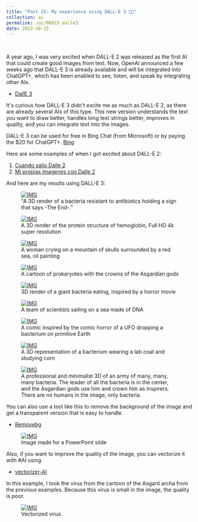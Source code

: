 ```yaml
---
title: "Post 15: My experience using DALL-E 3 👨‍🎨"
collection: ai
permalink: /ai/00015_dalle3
date: 2023-10-15
---
```


&nbsp;


A year ago, I was very excited when DALL-E 2 was released as the first AI that could create good images from text. Now, OpenAI announced a few weeks ago that DALL-E 3 is already available and will be integrated into ChatGPT+, which has been enabled to see, listen, and speak by integrating other AIs. 
* [DallE 3](https://openai.com/dall-e-3)

It's curious how DALL-E 3 didn't excite me as much as DALL-E 2, as there are already several AIs of this type. This new version understands the text you want to draw better, handles long text strings better, improves in quality, and you can integrate text into the images.

DALL-E 3 can be used for free in Bing Chat (from Microsoft) or by paying the $20 for ChatGPT+.
[Bing](https://www.bing.com/images/create)

Here are some examples of when I got excited about DALL-E 2:
1. [Cuando salio Dalle 2](https://miangoar.github.io/ai/00002_dalle)
2. [Mi propias imagenes con Dalle 2](https://miangoar.github.io/ai/00004_mydalle)


And here are my results using DALL-E 3: 



<figure>
  <a href="/images/ai/00015_anti.jpg">
  <img src="/images/ai/00015_anti.jpg" alt = "IMG" />
    </a>
  <figcaption>"A 3D render of a bacteria resistant to antibiotics holding a sign that says -The End-."</figcaption>
</figure>

<figure>
  <a href="/images/ai/00015_prot.jpg">
  <img src="/images/ai/00015_prot.jpg" alt = "IMG" />
    </a>
  <figcaption>A 3D render of the protein structure of hemoglobin, Full HD 4k super resolution</figcaption>
</figure>


<figure>
  <a href="/images/ai/00015_cry.jpg">
  <img src="/images/ai/00015_cry.jpg" alt = "IMG" />
    </a>
  <figcaption>A woman crying on a mountain of skulls surrounded by a red sea, oil painting</figcaption>
</figure>


<figure>
  <a href="/images/ai/00015_asgard.jpg">
  <img src="/images/ai/00015_asgard.jpg" alt = "IMG" />
    </a>
  <figcaption>A cartoon of prokaryotes with the crowns of the Asgardian gods</figcaption>
</figure>


<figure>
  <a href="/images/ai/00015_anti2.jpg">
  <img src="/images/ai/00015_anti2.jpg" alt = "IMG" />
    </a>
  <figcaption>3D render of a giant bacteria eating, inspired by a horror movie</figcaption>
</figure>



<figure>
  <a href="/images/ai/00015_sea.jpg">
  <img src="/images/ai/00015_sea.jpg" alt = "IMG" />
    </a>
  <figcaption>A team of scientists sailing on a sea made of DNA</figcaption>
</figure>


<figure>
  <a href="/images/ai/00015_ufo.jpg">
  <img src="/images/ai/00015_ufo.jpg" alt = "IMG" />
    </a>
  <figcaption>A comic inspired by the comic horror of a UFO dropping a bacterium on primitive Earth </figcaption>
</figure>

<figure>
  <a href="/images/ai/00015_maiz.jpg">
  <img src="/images/ai/00015_maiz.jpg" alt = "IMG" />
    </a>
  <figcaption>A 3D representation of a bacterium wearing a lab coat and studying corn</figcaption>
</figure>


<figure>
  <a href="/images/ai/00015_asgard2.jpg">
  <img src="/images/ai/00015_asgard2.jpg" alt = "IMG" />
    </a>
  <figcaption>A professional and minimalist 3D of an army of many, many, many bacteria. The leader of all the bacteria is in the center, and the Asgardian gods use him and crown him as inspirers. There are no humans in the image, only bacteria.</figcaption>
</figure>


You can also use a tool like this to remove the background of the image and get a transparent version that is easy to handle.
* [Removebg](https://remove.bg/es)

<figure>
  <a href="/images/ai/00015_asgard3.jpg">
  <img src="/images/ai/00015_asgard3.jpg" alt = "IMG" />
    </a>
  <figcaption>Image made for a PowerPoint slide</figcaption>
</figure>

Also, if you want to improve the quality of the image, you can vectorize it with #AI using
* [vectorizer-AI](https://vectorizer.ai)

In this example, I took the virus from the cartoon of the Asgard archa from the previous examples. Because this virus is small in the image, the quality is poor.

<figure>
  <a href="/images/ai/00015_virus.jpg">
  <img src="/images/ai/00015_virus.jpg" alt = "IMG" />
    </a>
  <figcaption>Vectorized virus</figcaption>
</figure>
